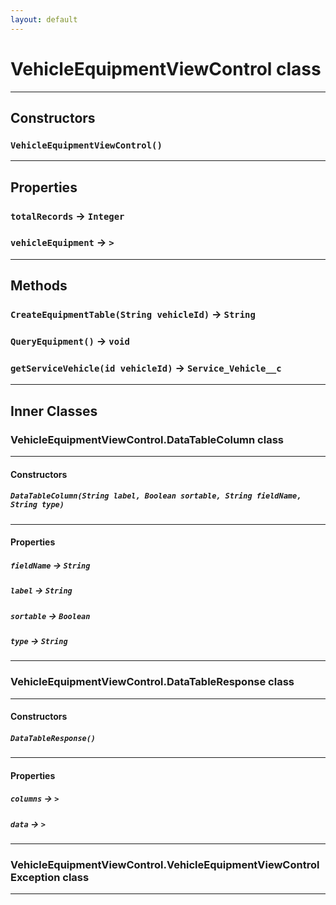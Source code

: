 ```yaml
---
layout: default
---
```

# VehicleEquipmentViewControl class
---
## Constructors
### `VehicleEquipmentViewControl()`
---
## Properties

### `totalRecords` → `Integer`

### `vehicleEquipment` → `>`

---
## Methods
### `CreateEquipmentTable(String vehicleId)` → `String`
### `QueryEquipment()` → `void`
### `getServiceVehicle(id vehicleId)` → `Service_Vehicle__c`
---
## Inner Classes

### VehicleEquipmentViewControl.DataTableColumn class
---
#### Constructors
##### `DataTableColumn(String label, Boolean sortable, String fieldName, String type)`
---
#### Properties

##### `fieldName` → `String`

##### `label` → `String`

##### `sortable` → `Boolean`

##### `type` → `String`

---
### VehicleEquipmentViewControl.DataTableResponse class
---
#### Constructors
##### `DataTableResponse()`
---
#### Properties

##### `columns` → `>`

##### `data` → `>`

---
### VehicleEquipmentViewControl.VehicleEquipmentViewControlException class
---

